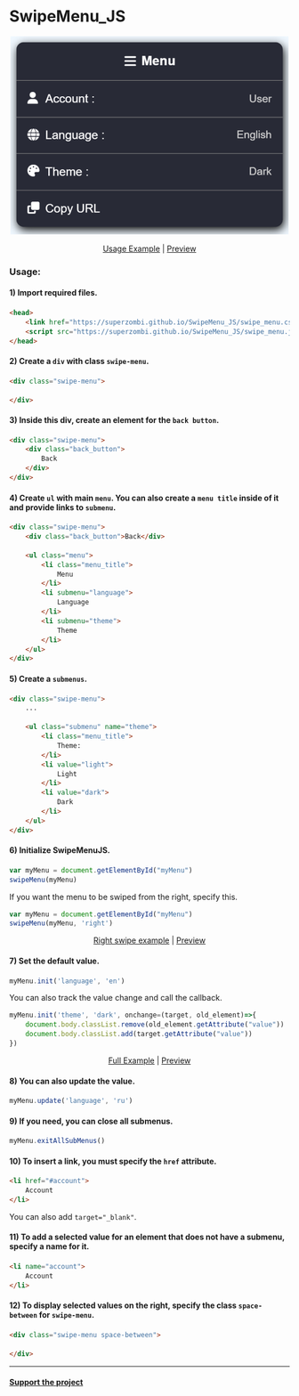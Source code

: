 # SwipeMenu_JS

<p align="center">
  <img src="github/images/main.png" width="500px">
</p>

<p align="center">
	<a href="examples/swipe_menu.html">Usage Example</a> | 
	<a href="https://superzombi.github.io/SwipeMenu_JS/examples/swipe_menu.html">Preview</a>
</p>

### Usage:

#### 1) Import required files.
```html
<head>
    <link href="https://superzombi.github.io/SwipeMenu_JS/swipe_menu.css" rel="stylesheet">
    <script src="https://superzombi.github.io/SwipeMenu_JS/swipe_menu.js"></script>
</head>
```

#### 2) Create a `div` with class `swipe-menu`.
```html
<div class="swipe-menu">

</div>
```

#### 3) Inside this div, create an element for the `back button`.
```html
<div class="swipe-menu">
	<div class="back_button">
		Back
	</div>
</div>
```

#### 4) Create `ul` with main `menu`. You can also create a `menu title` inside of it and provide links to `submenu`.
```html
<div class="swipe-menu">
	<div class="back_button">Back</div>

	<ul class="menu">
		<li class="menu_title">
			Menu
		</li>
		<li submenu="language">
			Language
		</li>
		<li submenu="theme">
			Theme
		</li>
	</ul>
</div>
```

#### 5) Create a `submenus`.
```html
<div class="swipe-menu">
	...

	<ul class="submenu" name="theme">
		<li class="menu_title">
			Theme:
		</li>
		<li value="light">
			Light
		</li>
		<li value="dark">
			Dark
		</li>
	</ul>
</div>
```

#### 6) Initialize SwipeMenuJS.
```javascript
var myMenu = document.getElementById("myMenu")
swipeMenu(myMenu)
```
If you want the menu to be swiped from the right, specify this.
```javascript
var myMenu = document.getElementById("myMenu")
swipeMenu(myMenu, 'right')
```
<p align="center">
	<a href="examples/right_swipe.html">Right swipe example</a> | 
	<a href="https://superzombi.github.io/SwipeMenu_JS/examples/right_swipe.html">Preview</a>
</p>

#### 7) Set the default value.
```javascript
myMenu.init('language', 'en')
```
You can also track the value change and call the callback.
```javascript
myMenu.init('theme', 'dark', onchange=(target, old_element)=>{
    document.body.classList.remove(old_element.getAttribute("value"))
    document.body.classList.add(target.getAttribute("value"))
})
```

<p align="center">
	<a href="examples/example.html">Full Example</a> | 
	<a href="https://superzombi.github.io/SwipeMenu_JS/examples/example.html">Preview</a>
</p>

#### 8) You can also update the value.
```javascript
myMenu.update('language', 'ru')
```

#### 9) If you need, you can close all submenus.
```javascript
myMenu.exitAllSubMenus()
```

#### 10) To insert a link, you must specify the `href` attribute.
```html
<li href="#account">
	Account
</li>
```
You can also add `target="_blank"`.

#### 11) To add a selected value for an element that does not have a submenu, specify a name for it.
```html
<li name="account">
	Account
</li>
```

#### 12) To display selected values on the right, specify the class `space-between` for `swipe-menu`.
```html
<div class="swipe-menu space-between">

</div>
```

<hr>

#### <a href="https://www.donationalerts.com/r/super_zombi">Support the project</a>
